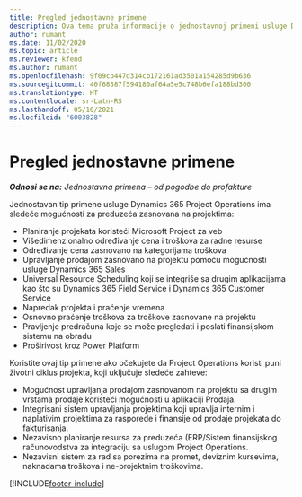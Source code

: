 ```yaml
---
title: Pregled jednostavne primene
description: Ova tema pruža informacije o jednostavnoj primeni usluge Dynamics 365 Project Operations.
author: rumant
ms.date: 11/02/2020
ms.topic: article
ms.reviewer: kfend
ms.author: rumant
ms.openlocfilehash: 9f09cb447d314cb172161ad3501a154285d9b636
ms.sourcegitcommit: 40f68387f594180af64a5e5c748b6efa188bd300
ms.translationtype: HT
ms.contentlocale: sr-Latn-RS
ms.lasthandoff: 05/10/2021
ms.locfileid: "6003828"
---
```

# <a name="lite-deployment-overview"></a>Pregled jednostavne primene

_**Odnosi se na:** Jednostavna primena – od pogodbe do profakture_

Jednostavan tip primene usluge Dynamics 365 Project Operations ima sledeće mogućnosti za preduzeća zasnovana na projektima:

- Planiranje projekata koristeći Microsoft Project za veb
- Višedimenzionalno određivanje cena i troškova za radne resurse
- Određivanje cena zasnovano na kategorijama troškova
- Upravljanje prodajom zasnovano na projektu pomoću mogućnosti usluge Dynamics 365 Sales
- Universal Resource Scheduling koji se integriše sa drugim aplikacijama kao što su Dynamics 365 Field Service i Dynamics 365 Customer Service
- Napredak projekta i praćenje vremena
- Osnovno praćenje troškova za troškove zasnovane na projektu
- Pravljenje predračuna koje se može pregledati i poslati finansijskom sistemu na obradu
- Proširivost kroz Power Platform

Koristite ovaj tip primene ako očekujete da Project Operations koristi puni životni ciklus projekta, koji uključuje sledeće zahteve:

- Mogućnost upravljanja prodajom zasnovanom na projektu sa drugim vrstama prodaje koristeći mogućnosti u aplikaciji Prodaja.
- Integrisani sistem upravljanja projektima koji upravlja internim i naplativim projektima za rasporede i finansije od prodaje projekata do fakturisanja.
- Nezavisno planiranje resursa za preduzeća (ERP/Sistem finansijskog računovodstva za integraciju sa uslugom Project Operations.
- Nezavisni sistem za rad sa porezima na promet, deviznim kursevima, naknadama troškova i ne-projektnim troškovima.


[!INCLUDE[footer-include](../includes/footer-banner.md)]